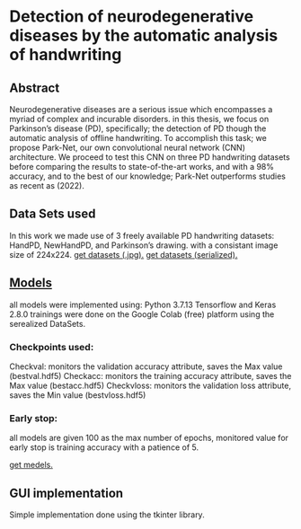 # Detection of neurodegenerative diseases by the automatic analysis of handwriting

## Abstract
Neurodegenerative diseases are a serious issue which encompasses a myriad of complex and incurable disorders. in this thesis, we focus on Parkinson’s disease (PD), specifically; the detection of PD though the automatic analysis of offline handwriting. To accomplish this task; we propose Park-Net, our own convolutional neural network (CNN) architecture. We proceed to test this CNN on three PD handwriting datasets before comparing the results to state-of-the-art works, and with a 98% accuracy, and to the best of our knowledge; Park-Net outperforms studies as recent as (2022).

## Data Sets used
In this work we made use of 3 freely available PD handwriting datasets: HandPD,
NewHandPD, and Parkinson’s drawing. with a consistant image size of 224x224.
[get datasets (.jpg).](https://drive.google.com/drive/folders/1cU4ucbJW76xo5Eyo1DCIQHk0I2w1fse9?usp=sharing)
[get datasets (serialized).](https://drive.google.com/drive/folders/1QAF8T_fkaqO8TGL3ilZqVIHVCOf52fHh?usp=sharing)

## [Models](https://drive.google.com/drive/folders/1PNGYk7iuq0CRqzqZsrMboHH7JBsVLDTV?usp=sharing)
all models were implemented using:
 Python 3.7.13 
 Tensorflow and Keras 2.8.0
trainings were done on the Google Colab (free) platform using the serealized DataSets.

### Checkpoints used:
 Checkval: monitors the validation accuracy attribute, saves the Max value (bestval.hdf5)
 Checkacc: monitors the training accuracy attribute, saves the Max value (bestacc.hdf5)
 Checkvloss: monitors the validation loss attribute, saves the Min value (bestvloss.hdf5)

### Early stop:
all models are given 100 as the max number of epochs,
monitored value for early stop is training accuracy with a patience of 5.

[get medels.](https://drive.google.com/drive/folders/1PNGYk7iuq0CRqzqZsrMboHH7JBsVLDTV?usp=sharing)

## GUI implementation
Simple implementation done using the tkinter library.
